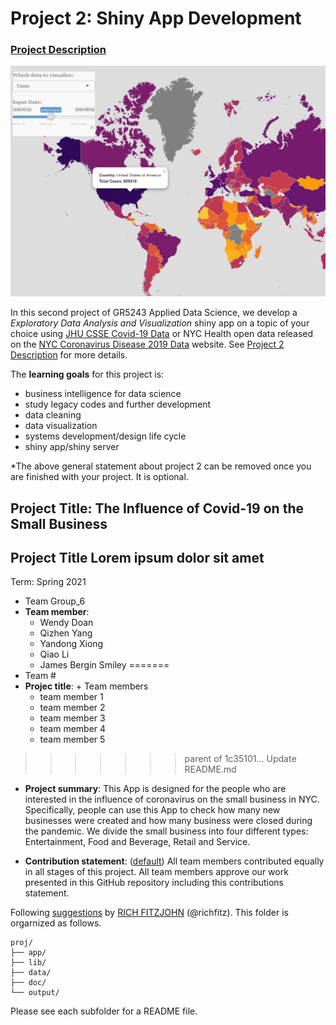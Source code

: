 # Project 2: Shiny App Development

### [Project Description](doc/project2_desc.md)

![screenshot](doc/figs/map.jpg)

In this second project of GR5243 Applied Data Science, we develop a *Exploratory Data Analysis and Visualization* shiny app on a topic of your choice using [JHU CSSE Covid-19 Data](https://github.com/CSSEGISandData/COVID-19) or NYC Health open data released on the [NYC Coronavirus Disease 2019 Data](https://github.com/nychealth/coronavirus-data) website. See [Project 2 Description](doc/project2_desc.md) for more details.  

The **learning goals** for this project is:

- business intelligence for data science
- study legacy codes and further development
- data cleaning
- data visualization
- systems development/design life cycle
- shiny app/shiny server

*The above general statement about project 2 can be removed once you are finished with your project. It is optional.

## Project Title: The Influence of Covid-19 on the Small Business
## Project Title Lorem ipsum dolor sit amet
Term: Spring 2021

+ Team  Group_6
+ **Team member**: 
	+ Wendy Doan
	+ Qizhen Yang
	+ Yandong Xiong
	+ Qiao Li
	+ James Bergin Smiley
=======
+ Team #
+ **Projec title**: + Team members
	+ team member 1
	+ team member 2
	+ team member 3
	+ team member 4
	+ team member 5
>>>>>>> parent of 1c35101... Update README.md

+ **Project summary**: This App is designed for the people who are interested in the influence of coronavirus on the small business in NYC. Specifically, people can use this App to check how many new businesses were created and how many business were closed during the pandemic. We divide the small business into four different types: Entertainment, Food and Beverage, Retail and Service. 

+ **Contribution statement**: ([default](doc/a_note_on_contributions.md)) All team members contributed equally in all stages of this project. All team members approve our work presented in this GitHub repository including this contributions statement. 

Following [suggestions](http://nicercode.github.io/blog/2013-04-05-projects/) by [RICH FITZJOHN](http://nicercode.github.io/about/#Team) (@richfitz). This folder is orgarnized as follows.

```
proj/
├── app/
├── lib/
├── data/
├── doc/
└── output/
```

Please see each subfolder for a README file.


